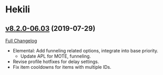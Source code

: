 # Hekili

## [v8.2.0-06.03](https://github.com/Hekili/hekili/tree/v8.2.0-06.03) (2019-07-29)
[Full Changelog](https://github.com/Hekili/hekili/compare/v8.2.0-06.02...v8.2.0-06.03)

- Elemental:  Add funneling related options, integrate into base priority.  
    - Update APL for MOTE, funneling.  
- Revise profile hotfixes for delay settings.  
- Fix item cooldowns for items with multiple IDs.  
